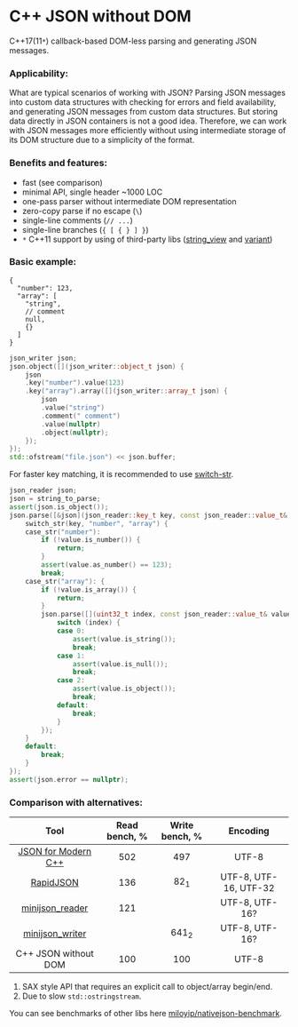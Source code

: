 # C++ JSON without DOM

C++17(11`*`) callback-based DOM-less parsing and generating JSON messages.

### Applicability:

What are typical scenarios of working with JSON? Parsing JSON messages into
custom data structures with checking for errors and field availability, and
generating JSON messages from custom data structures. But storing data directly
in JSON containers is not a good idea. Therefore, we can work with JSON messages
more efficiently without using intermediate storage of its DOM structure due to
a simplicity of the format.

### Benefits and features:

- fast (see comparison)
- minimal API, single header ~1000 LOC
- one-pass parser without intermediate DOM representation 
- zero-copy parse if no escape (`\`)
- single-line comments (`// ...`)
- single-line branches (`{ [ { } ] }`)
- `*` C++11 support by using of third-party libs
  ([string_view](https://github.com/martinmoene/string-view-lite)
  and [variant](https://github.com/mpark/variant))

### Basic example:

```jsonc
{
  "number": 123,
  "array": [
    "string",
    // comment
    null,
    {}
  ]
}
```

```cpp
json_writer json;
json.object([](json_writer::object_t json) {
    json
    .key("number").value(123)
    .key("array").array([](json_writer::array_t json) {
        json
        .value("string")
        .comment(" comment")
        .value(nullptr)
        .object(nullptr);
    });
});
std::ofstream("file.json") << json.buffer;
```

For faster key matching, it is recommended to use
[switch-str](https://github.com/yurablok/switch-str.git).

```cpp
json_reader json;
json = string_to_parse;
assert(json.is_object());
json.parse([&json](json_reader::key_t key, const json_reader::value_t& value) {
    switch_str(key, "number", "array") {
    case_str("number"):
        if (!value.is_number()) {
            return;
        }
        assert(value.as_number() == 123);
        break;
    case_str("array"): {
        if (!value.is_array()) {
            return;
        }
        json.parse([](uint32_t index, const json_reader::value_t& value) {
            switch (index) {
            case 0:
                assert(value.is_string());
                break;
            case 1:
                assert(value.is_null());
                break;
            case 2:
                assert(value.is_object());
                break;
            default:
                break;
            }
        });
    }
    default:
        break;
    }
});
assert(json.error == nullptr);
```

### Comparison with alternatives:

|                             Tool                                   | Read bench, % | Write bench, % |       Encoding        |
| :----------------------------------------------------------------: | :-----------: | :------------: | :-------------------: |
| [JSON for Modern C++](https://github.com/nlohmann/json)            |      502      |       497      |         UTF-8         |
| [RapidJSON](https://github.com/Tencent/rapidjson)                  |      136      | 82<sub>1</sub> | UTF-8, UTF-16, UTF-32 |
| [minijson_reader](https://github.com/giacomodrago/minijson_reader) |      121      |                |     UTF-8, UTF-16?    |
| [minijson_writer](https://github.com/giacomodrago/minijson_writer) |               |641<sub>2</sub> |     UTF-8, UTF-16?    |
|  C++ JSON without DOM                                              |      100      |       100      |         UTF-8         |

1. SAX style API that requires an explicit call to object/array begin/end.
2. Due to slow `std::ostringstream`.

You can see benchmarks of other libs here
[miloyip/nativejson-benchmark](https://github.com/miloyip/nativejson-benchmark#parsing-time).
